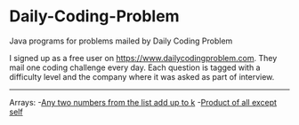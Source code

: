# Daily-Coding-Problem
Java programs for problems mailed by Daily Coding Problem

I signed up as a free user on https://www.dailycodingproblem.com. They mail one coding challenge every day.
Each question is tagged with a difficulty level and the company where it was asked as part of interview.

----------------------------------------
Arrays:
-[Any two numbers from the list add up to k](Problem1.java)
-[Product of all except self](Problem2.java)
